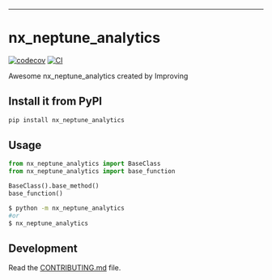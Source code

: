 
---
# nx_neptune_analytics

[![codecov](https://codecov.io/gh/Bit-Quill/nx-neptune-analytics/branch/main/graph/badge.svg?token=nx-neptune-analytics_token_here)](https://codecov.io/gh/Bit-Quill/nx-neptune-analytics)
[![CI](https://github.com/Bit-Quill/nx-neptune-analytics/actions/workflows/main.yml/badge.svg)](https://github.com/Bit-Quill/nx-neptune-analytics/actions/workflows/main.yml)

Awesome nx_neptune_analytics created by Improving

## Install it from PyPI

```bash
pip install nx_neptune_analytics
```

## Usage

```py
from nx_neptune_analytics import BaseClass
from nx_neptune_analytics import base_function

BaseClass().base_method()
base_function()
```

```bash
$ python -m nx_neptune_analytics
#or
$ nx_neptune_analytics
```

## Development

Read the [CONTRIBUTING.md](CONTRIBUTING.md) file.

